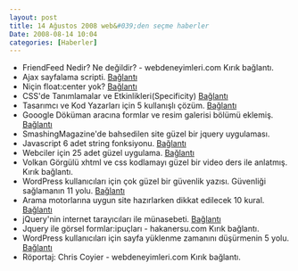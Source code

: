 ```yaml
---
layout: post
title: 14 Ağustos 2008 web&#039;den seçme haberler
Date: 2008-08-14 10:04
categories: [Haberler]
---
```


-   FriendFeed Nedir? Ne değildir? - webdeneyimleri.com Kırık bağlantı.
-   Ajax sayfalama scripti. [Bağlantı][1]
-   Niçin float:center yok? [Bağlantı][2]
-   CSS'de Tanımlamalar ve Etkinlikleri(Specificity) [Bağlantı][3]
-   Tasarımcı ve Kod Yazarları için 5 kullanışlı çözüm. [Bağlantı][4]
-   Gooogle Döküman aracına formlar ve resim galerisi bölümü eklemiş.
    [Bağlantı][5]
-   SmashingMagazine'de bahsedilen site güzel bir jquery uygulaması.
-   Javascript 6 adet string fonksiyonu. [Bağlantı][7]
-   Webciler için 25 adet güzel uygulama. [Bağlantı][8]
-   Volkan Görgülü xhtml ve css kodlamayı güzel bir video ders ile
    anlatmış. Kırık bağlantı.
-   WordPress kullanıcıları için çok güzel bir güvenlik yazısı.
    Güvenliği sağlamanın 11 yolu. [Bağlantı][10]
-   Arama motorlarına uygun site hazırlarken dikkat edilecek 10 kural.
    [Bağlantı][11]
-   jQuery'nin internet tarayıcıları ile münasebeti. [Bağlantı][12]
-   Jquery ile görsel formlar:ipuçları - hakanersu.com Kırık bağlantı.
-   WordPress kullanıcıları için sayfa yüklenme zamanını düşürmenin 5
    yolu. [Bağlantı][14]
-   Röportaj: Chris Coyier - webdeneyimleri.com Kırık bağlantı.


  [1]: http://www.dynamicdrive.com/dynamicindex17/ajaxpaginate/index.htm
    "sayfalama"
  [2]: http://trevordavis.net/blog/web/why-is-there-no-float-center/
    "float:center"
  [3]: http://css-tricks.com/specifics-on-css-specificity/ "etkinlik"
  [4]: http://www.smashingmagazine.com/2008/08/11/5-useful-coding-solutions-for-designers-and-developers/
    "5 önemli çözüm önerisi"
  [5]: http://googlesystem.blogspot.com/2008/08/photo-albums-in-google-docs.html
    "Google dökümanlar"
  [7]: http://blog.trendics.com/development/javascript/6-essential-javascript-string-functions/
    "string fonksiyonları"
  [8]: http://woork.blogspot.com/2008/08/25-awesome-tutorials-for-web-designers.html
  [10]: http://maketecheasier.com/11-ways-to-secure-your-wordpress-blog/2008/08/12
    "11 güvenlik ipucu"
  [11]: http://justcreativedesign.com/2008/06/09/10-seo-rules-for-designers/
    "seo"
  [12]: http://www.ericmmartin.com/jquery-browser-issues/ "jquery"
  [14]: http://www.problogger.net/archives/2008/08/13/5-methods-to-enhancing-page-load/
